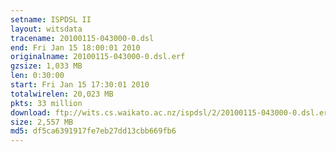 ```yaml
---
setname: ISPDSL II
layout: witsdata
tracename: 20100115-043000-0.dsl
end: Fri Jan 15 18:00:01 2010
originalname: 20100115-043000-0.dsl.erf
gzsize: 1,033 MB
len: 0:30:00
start: Fri Jan 15 17:30:01 2010
totalwirelen: 20,023 MB
pkts: 33 million
download: ftp://wits.cs.waikato.ac.nz/ispdsl/2/20100115-043000-0.dsl.erf.gz
size: 2,557 MB
md5: df5ca6391917fe7eb27dd13cbb669fb6
---
```

